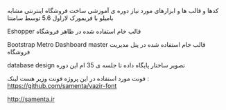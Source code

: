 ﻿کدها و قالب ها و ابزارهای مورد نیاز دوره ی آموزشی ساخت فروشگاه اینترنتی مشابه بامیلو با فریمورک لاراول 5.6 
توسط سامنتا


Eshopper قالب خام استفاده شده در ظاهر فروشگاه 

Bootstrap Metro Dashboard master قالب خام استفاده شده در پنل مدیریت فروشگاه 

database design تصویر ساختار پایگاه داده تا جلسه ی 35 ام این دوره 

فونت مورد استفاده در این پروژه فونت وزیر هست لینک : https://github.com/samenta/vazir-font

http://samenta.ir
